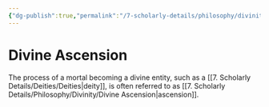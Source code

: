 ```yaml
---
{"dg-publish":true,"permalink":"/7-scholarly-details/philosophy/divinity/divine-ascension/","noteIcon":""}
---
```


# Divine Ascension

The process of a mortal becoming a divine entity, such as a [[7. Scholarly Details/Deities/Deities\|deity]], is often referred to as [[7. Scholarly Details/Philosophy/Divinity/Divine Ascension\|ascension]].  
